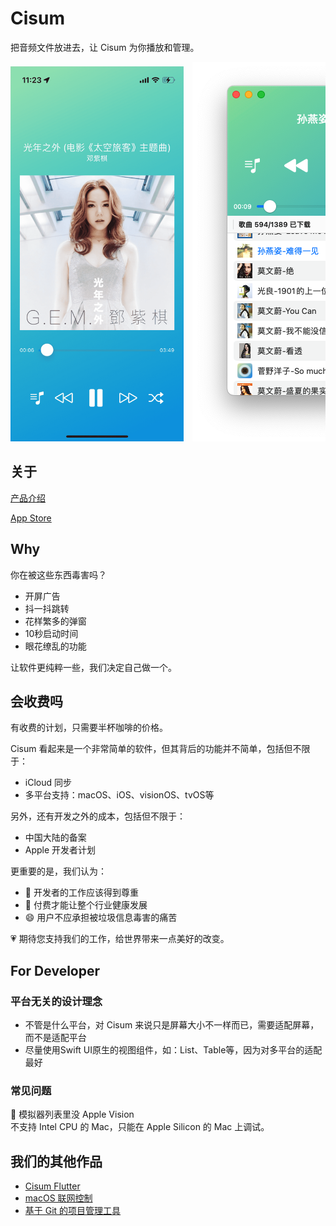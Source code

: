 # Cisum

把音频文件放进去，让 Cisum 为你播放和管理。

<div style="overflow-x: scroll; white-space: nowrap;">
    <img src="./docs/p2.min.png"  height="600" style="display: inline-block; margin-right: 10px;" />
    <img src="./docs/p1.png" style="display: inline-block; margin-right: 10px;" />
</div>

## 关于

<a href="https://cofficlab.github.io/en/cisum" target="_blank">产品介绍</a>

<a href="https://apps.apple.com/cn/app/cisum/id6466401036" target="_blank">App Store</a>

## Why

你在被这些东西毒害吗？

- 开屏广告
- 抖一抖跳转
- 花样繁多的弹窗
- 10秒启动时间
- 眼花缭乱的功能

让软件更纯粹一些，我们决定自己做一个。

## 会收费吗

有收费的计划，只需要半杯咖啡的价格。  

Cisum 看起来是一个非常简单的软件，但其背后的功能并不简单，包括但不限于：  

- iCloud 同步
- 多平台支持：macOS、iOS、visionOS、tvOS等

另外，还有开发之外的成本，包括但不限于：

- 中国大陆的备案
- Apple 开发者计划

更重要的是，我们认为：

- 🫡 开发者的工作应该得到尊重
- 🎉 付费才能让整个行业健康发展
- 😄 用户不应承担被垃圾信息毒害的痛苦

💗 期待您支持我们的工作，给世界带来一点美好的改变。

## For Developer

### 平台无关的设计理念

- 不管是什么平台，对 Cisum 来说只是屏幕大小不一样而已，需要适配屏幕，而不是适配平台
- 尽量使用Swift UI原生的视图组件，如：List、Table等，因为对多平台的适配最好

### 常见问题

🙋 模拟器列表里没 Apple Vision  
不支持 Intel CPU 的 Mac，只能在 Apple Silicon 的 Mac 上调试。

## 我们的其他作品

- [Cisum Flutter](https://github.com/CofficLab/CisumPlayer)
- [macOS 联网控制](https://github.com/CofficLab/TravelMode)
- [基于 Git 的项目管理工具](https://github.com/CofficLab/GitOK)


